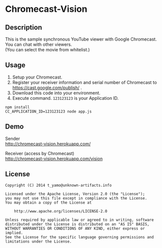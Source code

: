 # Chromecast-Vision

## Description

This is the sample synchronous YouTube viewer with Google Chromecast.  
You can chat with other viewers.  
(You can select the movie from whitelist.)

## Usage

1. Setup your Chromecast.
2. Register your receiver information and serial number of Chromecast to https://cast.google.com/publish/ .
3. Download this code into your environment.
4. Execute command. `123123123` is your Application ID.
```
npm install
CC_APPLICATION_ID=123123123 node app.js
```

## Demo

Sender  
http://chromecast-vision.herokuapp.com/

Receiver (access by Chromecast)  
http://chromecast-vision.herokuapp.com/vision

## License

```
Copyright (C) 2014 t_yamo@unknown-artifacts.info

Licensed under the Apache License, Version 2.0 (the "License");
you may not use this file except in compliance with the License.
You may obtain a copy of the License at

    http://www.apache.org/licenses/LICENSE-2.0

Unless required by applicable law or agreed to in writing, software
distributed under the License is distributed on an "AS IS" BASIS,
WITHOUT WARRANTIES OR CONDITIONS OF ANY KIND, either express or implied.
See the License for the specific language governing permissions and
limitations under the License.
```
